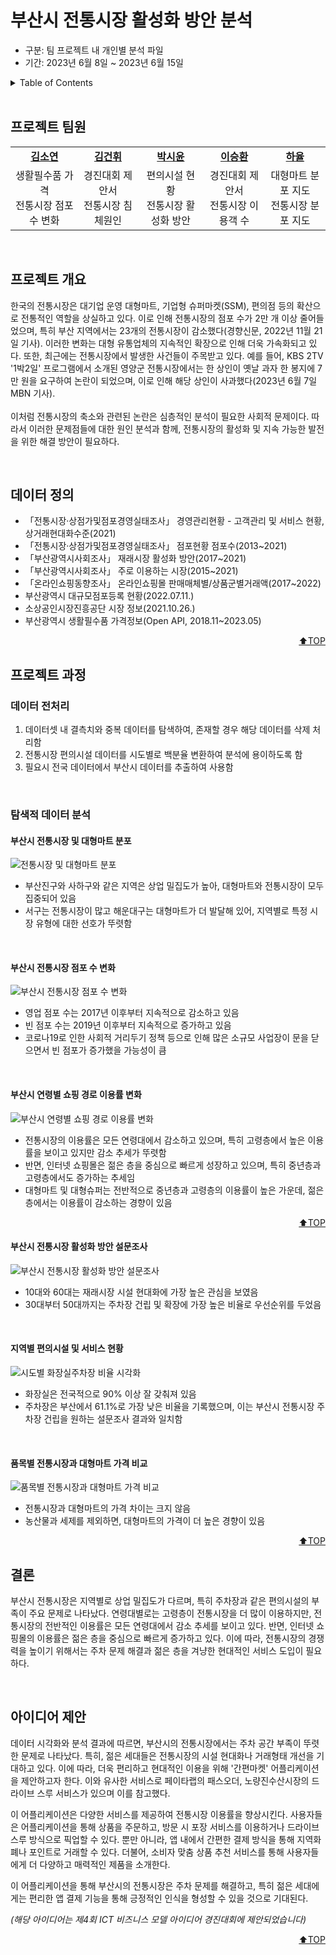 <a name="top"></a>

# 부산시 전통시장 활성화 방안 분석
- 구분: 팀 프로젝트 내 개인별 분석 파일
- 기간: 2023년 6월 8일 ~ 2023년 6월 15일

<details>
  <summary>Table of Contents</summary>
  
  1. [프로젝트 팀원](#프로젝트-팀원)
  2. [프로젝트 개요](#프로젝트-개요)
  3. [데이터 정의](#데이터-정의)
  4. [프로젝트 과정](#프로젝트-과정)
      + [데이터 전처리](#데이터-전처리)
      + [탐색적 데이터 분석](#탐색적-데이터-분석)
      + [모델 학습](#모델-학습)
      + [원본 데이터와 비교](#원본-데이터와-비교)
  5. [아이디어 제안](#아이디어-제안)

</details>
<br>

## 프로젝트 팀원

<table>
    <tr align="center">
        <td><a href="https://github.com/xx-Sommer-xx"><b>김소연</b></a></td>
        <td><a href="https://github.com/"><b>김건휘</b></a></td>
        <td><a href="https://github.com/s53uni"><b>박시윤</b></a></td>
        <td><a href="https://github.com/"><b>이승환</b></a></td>
        <td><a href="https://github.com/"><b>하율</b></a></td>
    </tr>
    <tr align="center">
        <td>생활필수품 가격<br>전통시장 점포 수 변화</td>
        <td>경진대회 제안서<br>전통시장 침체원인</td>
        <td>편의시설 현황<br>전통시장 활성화 방안</td>
        <td>경진대회 제안서<br>전통시장 이용객 수</td>
        <td>대형마트 분포 지도<br>전통시장 분포 지도</td>
    </tr>
</table>

<br>

## 프로젝트 개요

한국의 전통시장은 대기업 운영 대형마트, 기업형 슈퍼마켓(SSM), 편의점 등의 확산으로 전통적인 역할을 상실하고 있다. 
이로 인해 전통시장의 점포 수가 2만 개 이상 줄어들었으며, 특히 부산 지역에서는 23개의 전통시장이 감소했다(경향신문, 2022년 11월 21일 기사). 
이러한 변화는 대형 유통업체의 지속적인 확장으로 인해 더욱 가속화되고 있다.
또한, 최근에는 전통시장에서 발생한 사건들이 주목받고 있다. 
예를 들어, KBS 2TV '1박2일' 프로그램에서 소개된 영양군 전통시장에서는 한 상인이 옛날 과자 한 봉지에 7만 원을 요구하여 논란이 되었으며, 이로 인해 해당 상인이 사과했다(2023년 6월 7일 MBN 기사).
<br><br>
이처럼 전통시장의 축소와 관련된 논란은 심층적인 분석이 필요한 사회적 문제이다. 
따라서 이러한 문제점들에 대한 원인 분석과 함께, 전통시장의 활성화 및 지속 가능한 발전을 위한 해결 방안이 필요하다.

<br>

## 데이터 정의
- 「전통시장·상점가및점포경영실태조사」 경영관리현황 - 고객관리 및 서비스 현황, 상거래현대화수준(2021)
- 「전통시장·상점가및점포경영실태조사」 점포현황 점포수(2013~2021)
- 「부산광역시사회조사」 재래시장 활성화 방안(2017~2021)
- 「부산광역시사회조사」 주로 이용하는 시장(2015~2021)
- 「온라인쇼핑동향조사」 온라인쇼핑몰 판매매체별/상품군별거래액(2017~2022)
- 부산광역시 대규모점포등록 현황(2022.07.11.)
- 소상공인시장진흥공단 시장 정보(2021.10.26.)
- 부산광역시 생활필수품 가격정보(Open API, 2018.11~2023.05)

<p align="right"><a href="#top">⬆️TOP</a></p>

## 프로젝트 과정
### 데이터 전처리
1. 데이터셋 내 결측치와 중복 데이터를 탐색하여, 존재할 경우 해당 데이터를 삭제 처리함
2. 전통시장 편의시설 데이터를 시도별로 백분율 변환하여 분석에 용이하도록 함
3. 필요시 전국 데이터에서 부산시 데이터를 추출하여 사용함

<br>

### 탐색적 데이터 분석
#### 부산시 전통시장 및 대형마트 분포
![전통시장 및 대형마트 분포](https://github.com/user-attachments/assets/58958d88-89a7-4d74-a1d5-9633800d5acc)
- 부산진구와 사하구와 같은 지역은 상업 밀집도가 높아, 대형마트와 전통시장이 모두 집중되어 있음
- 서구는 전통시장이 많고 해운대구는 대형마트가 더 발달해 있어, 지역별로 특정 시장 유형에 대한 선호가 뚜렷함

<br>

#### 부산시 전통시장 점포 수 변화
![부산시 전통시장 점포 수 변화](https://github.com/user-attachments/assets/0bfa313d-f0d8-4de3-9024-ec6e767775a4)
- 영업 점포 수는 2017년 이후부터 지속적으로 감소하고 있음
- 빈 점포 수는 2019년 이후부터 지속적으로 증가하고 있음
- 코로나19로 인한 사회적 거리두기 정책 등으로 인해 많은 소규모 사업장이 문을 닫으면서 빈 점포가 증가했을 가능성이 큼

<br>

#### 부산시 연령별 쇼핑 경로 이용률 변화
![부산시 연령별 쇼핑 경로 이용률 변화](https://github.com/user-attachments/assets/a147564e-85dc-4045-be06-a1247a0f4d43)
- 전통시장의 이용률은 모든 연령대에서 감소하고 있으며, 특히 고령층에서 높은 이용률을 보이고 있지만 감소 추세가 뚜렷함
- 반면, 인터넷 쇼핑몰은 젊은 층을 중심으로 빠르게 성장하고 있으며, 특히 중년층과 고령층에서도 증가하는 추세임
- 대형마트 및 대형슈퍼는 전반적으로 중년층과 고령층의 이용률이 높은 가운데, 젊은 층에서는 이용률이 감소하는 경향이 있음

<p align="right"><a href="#top">⬆️TOP</a></p>

#### 부산시 전통시장 활성화 방안 설문조사
![부산시 전통시장 활성화 방안 설문조사](https://github.com/user-attachments/assets/f3778b17-5595-48bc-80eb-4cd865302534)
- 10대와 60대는 재래시장 시설 현대화에 가장 높은 관심을 보였음
- 30대부터 50대까지는 주차장 건립 및 확장에 가장 높은 비율로 우선순위를 두었음

<br>

#### 지역별 편의시설 및 서비스 현황
![시도별 화장실주차장 비율 시각화](https://github.com/user-attachments/assets/5fea9d39-7710-4d26-82d9-1a53ea7a1bd8)
- 화장실은 전국적으로 90% 이상 잘 갖춰져 있음
- 주차장은 부산에서 61.1%로 가장 낮은 비율을 기록했으며, 이는 부산시 전통시장 주차장 건립을 원하는 설문조사 결과와 일치함

<br>

#### 품목별 전통시장과 대형마트 가격 비교
![품목별 전통시장과 대형마트 가격 비교](https://github.com/user-attachments/assets/78067ad4-c374-4172-88ed-7fa831d8208a)
- 전통시장과 대형마트의 가격 차이는 크지 않음
- 농산물과 세제를 제외하면, 대형마트의 가격이 더 높은 경향이 있음

<p align="right"><a href="#top">⬆️TOP</a></p>

## 결론
부산시 전통시장은 지역별로 상업 밀집도가 다르며, 특히 주차장과 같은 편의시설의 부족이 주요 문제로 나타났다.
연령대별로는 고령층이 전통시장을 더 많이 이용하지만, 전통시장의 전반적인 이용률은 모든 연령대에서 감소 추세를 보이고 있다.
반면, 인터넷 쇼핑몰의 이용률은 젊은 층을 중심으로 빠르게 증가하고 있다. 
이에 따라, 전통시장의 경쟁력을 높이기 위해서는 주차 문제 해결과 젊은 층을 겨냥한 현대적인 서비스 도입이 필요하다.

<br>

## 아이디어 제안

데이터 시각화와 분석 결과에 따르면, 부산시의 전통시장에서는 주차 공간 부족이 뚜렷한 문제로 나타났다. 특히, 젊은 세대들은 전통시장의 시설 현대화나 거래형태 개선을 기대하고 있다. 이에 따라, 더욱 편리하고 현대적인 이용을 위해 '간편마켓' 어플리케이션을 제안하고자 한다. 이와 유사한 서비스로 페이타랩의 패스오더, 노량진수산시장의 드라이브 스루 서비스가 있으며 이를 참고했다.<br>

이 어플리케이션은 다양한 서비스를 제공하여 전통시장 이용률을 향상시킨다. 사용자들은 어플리케이션을 통해 상품을 주문하고, 방문 시 포장 서비스를 이용하거나 드라이브 스루 방식으로 픽업할 수 있다. 뿐만 아니라, 앱 내에서 간편한 결제 방식을 통해 지역화폐나 포인트로 거래할 수 있다. 더불어, 소비자 맞춤 상품 추천 서비스를 통해 사용자들에게 더 다양하고 매력적인 제품을 소개한다.<br>

이 어플리케이션을 통해 부산시의 전통시장은 주차 문제를 해결하고, 특히 젊은 세대에게는 편리한 앱 결제 기능을 통해 긍정적인 인식을 형성할 수 있을 것으로 기대된다.<br>

_(해당 아이디어는 제4회 ICT 비즈니스 모델 아이디어 경진대회에 제안되었습니다)_

<p align="right"><a href="#top">⬆️TOP</a></p>

